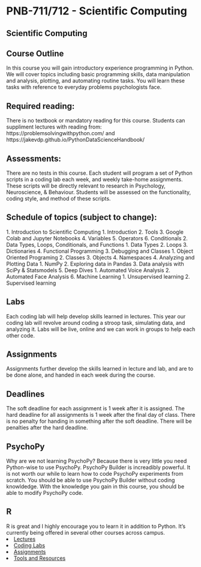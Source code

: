 <H1>PNB-711/712 - Scientific Computing</H1>

<H2>Scientific Computing</H2>
<H2>Course Outline</H2> 
In this course you will gain introductory experience programming in Python.  We will cover topics including basic programming skills, data manipulation and analysis, plotting, and automating routine tasks.  You will learn these tasks with reference to everyday problems psychologists face.

<H2>Required reading:</H2>
There is no textbook or mandatory reading for this course.  Students can suppliment lectures with reading from:
https://problemsolvingwithpython.com/
and https://jakevdp.github.io/PythonDataScienceHandbook/

<H2>Assessments:</H2>
There are no tests in this course.  Each student will program a set of Python scripts in a coding lab each week, and weekly take-home assignments. These scripts will be directly relevant to research in Psychology, Neuroscience, & Behaviour. Students will be assessed on the functionality, coding style, and method of these scripts.

<H2>Schedule of topics (subject to change):</H2>
    1. Introduction to Scientific Computing
        1. Introduction
        2. Tools
        3. Google Colab and Jupyter Notebooks
        4. Variables
        5. Operators
        6. Conditionals
    2. Data Types, Loops, Conditionals, and Functions
        1. Data Types
        2. Loops
        3. Dictionaries
        4. Functional Programming
    3. Debugging and Classes
        1. Object Oriented Programing
        2. Classes
        3. Objects
        4. Namespaces
    4. Analyzing and Plotting Data
        1. NumPy
        2. Exploring data in Pandas
        3. Data analysis with SciPy & Statsmodels
    5. Deep Dives
        1. Automated Voice Analysis
        2. Automated Face Analysis
    6. Machine Learning
        1. Unsupervised learning
        2. Supervised learning

<H2>Labs</H2>
Each coding lab will help develop skills learned in lectures.  This year our coding lab will revolve around coding a stroop task, simulating data, and analyzing it. Labs will be live, online and we can work in groups to help each other code.

<H2>Assignments</H2>
Assignments further develop the skills learned in lecture and lab, and are to be done alone, and handed in each week during the course.

<H2>Deadlines</H2>
The soft deadline for each assignment is 1 week after it is assigned.  The hard deadline for all assignments is 1 week after the final day of class. There is no penalty for handing in something after the soft deadline. There will be penalties after the hard deadline.

<H2>PsychoPy</H2>
Why are we not learning PsychoPy?  Because there is very little you need Python-wise to use PsychoPy. PsychoPy Builder is increadibly powerful. It is not worth our while to learn how to code PsychoPy experiments from scratch. You should be able to use PsychoPy Builder without coding knowldedge. With the knowledge you gain in this course, you should be able to modify PsychoPy code.

<H2>R</H2>
R is great and I highly encourage you to learn it in addition to Python.  It’s currently being offered in several other courses across campus.

<li><a href="https://drfeinberg.github.io/Scientific-Computing/lectures.html" target="_blank">Lectures</a></li>
<li><a href="https://drfeinberg.github.io/Scientific-Computing/codinglabs.html" target="_blank">Coding Labs</a></li>
<li><a href="https://drfeinberg.github.io/Scientific-Computing/assignments.html" target="_blank">Assignments</a></li>
<li><a href="https://drfeinberg.github.io/Scientific-Computing/ToolsAndResources.html" target="_blank">Tools and Resources</a></li>
